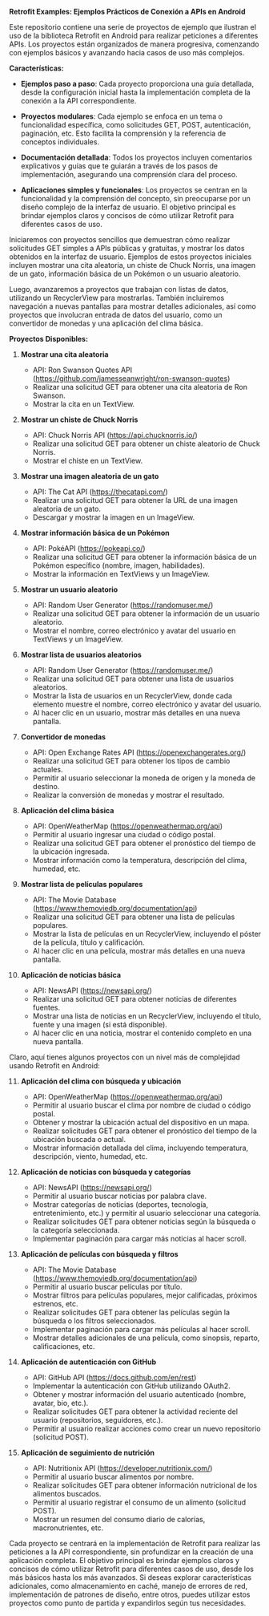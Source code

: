 **Retrofit Examples: Ejemplos Prácticos de Conexión a APIs en Android**

Este repositorio contiene una serie de proyectos de ejemplo que ilustran el uso de la biblioteca Retrofit en Android para realizar peticiones a diferentes APIs. Los proyectos están organizados de manera progresiva, comenzando con ejemplos básicos y avanzando hacia casos de uso más complejos. 

**Características:**

- **Ejemplos paso a paso**: Cada proyecto proporciona una guía detallada, desde la configuración inicial hasta la implementación completa de la conexión a la API correspondiente.

- **Proyectos modulares**: Cada ejemplo se enfoca en un tema o funcionalidad específica, como solicitudes GET, POST, autenticación, paginación, etc. Esto facilita la comprensión y la referencia de conceptos individuales.

- **Documentación detallada**: Todos los proyectos incluyen comentarios explicativos y guías que te guiarán a través de los pasos de implementación, asegurando una comprensión clara del proceso.

- **Aplicaciones simples y funcionales**: Los proyectos se centran en la funcionalidad y la comprensión del concepto, sin preocuparse por un diseño complejo de la interfaz de usuario. El objetivo principal es brindar ejemplos claros y concisos de cómo utilizar Retrofit para diferentes casos de uso.

Iniciaremos con proyectos sencillos que demuestran cómo realizar solicitudes GET simples a APIs públicas y gratuitas, y mostrar los datos obtenidos en la interfaz de usuario. Ejemplos de estos proyectos iniciales incluyen mostrar una cita aleatoria, un chiste de Chuck Norris, una imagen de un gato, información básica de un Pokémon o un usuario aleatorio.

Luego, avanzaremos a proyectos que trabajan con listas de datos, utilizando un RecyclerView para mostrarlas. También incluiremos navegación a nuevas pantallas para mostrar detalles adicionales, así como proyectos que involucran entrada de datos del usuario, como un convertidor de monedas y una aplicación del clima básica.


**Proyectos Disponibles:**

1. **Mostrar una cita aleatoria**
   - API: Ron Swanson Quotes API (https://github.com/jamesseanwright/ron-swanson-quotes)
   - Realizar una solicitud GET para obtener una cita aleatoria de Ron Swanson.
   - Mostrar la cita en un TextView.

2. **Mostrar un chiste de Chuck Norris**
   - API: Chuck Norris API (https://api.chucknorris.io/)
   - Realizar una solicitud GET para obtener un chiste aleatorio de Chuck Norris.
   - Mostrar el chiste en un TextView.

3. **Mostrar una imagen aleatoria de un gato**
   - API: The Cat API (https://thecatapi.com/)
   - Realizar una solicitud GET para obtener la URL de una imagen aleatoria de un gato.
   - Descargar y mostrar la imagen en un ImageView.

4. **Mostrar información básica de un Pokémon**
   - API: PokéAPI (https://pokeapi.co/)
   - Realizar una solicitud GET para obtener la información básica de un Pokémon específico (nombre, imagen, habilidades).
   - Mostrar la información en TextViews y un ImageView.

5. **Mostrar un usuario aleatorio**
   - API: Random User Generator (https://randomuser.me/)
   - Realizar una solicitud GET para obtener la información de un usuario aleatorio.
   - Mostrar el nombre, correo electrónico y avatar del usuario en TextViews y un ImageView.

6. **Mostrar lista de usuarios aleatorios**
   - API: Random User Generator (https://randomuser.me/)
   - Realizar una solicitud GET para obtener una lista de usuarios aleatorios.
   - Mostrar la lista de usuarios en un RecyclerView, donde cada elemento muestre el nombre, correo electrónico y avatar del usuario.
   - Al hacer clic en un usuario, mostrar más detalles en una nueva pantalla.

7. **Convertidor de monedas**
   - API: Open Exchange Rates API (https://openexchangerates.org/)
   - Realizar una solicitud GET para obtener los tipos de cambio actuales.
   - Permitir al usuario seleccionar la moneda de origen y la moneda de destino.
   - Realizar la conversión de monedas y mostrar el resultado.

8. **Aplicación del clima básica**
   - API: OpenWeatherMap (https://openweathermap.org/api)
   - Permitir al usuario ingresar una ciudad o código postal.
   - Realizar una solicitud GET para obtener el pronóstico del tiempo de la ubicación ingresada.
   - Mostrar información como la temperatura, descripción del clima, humedad, etc.

9. **Mostrar lista de películas populares**
   - API: The Movie Database (https://www.themoviedb.org/documentation/api)
   - Realizar una solicitud GET para obtener una lista de películas populares.
   - Mostrar la lista de películas en un RecyclerView, incluyendo el póster de la película, título y calificación.
   - Al hacer clic en una película, mostrar más detalles en una nueva pantalla.

10. **Aplicación de noticias básica**
    - API: NewsAPI (https://newsapi.org/)
    - Realizar una solicitud GET para obtener noticias de diferentes fuentes.
    - Mostrar una lista de noticias en un RecyclerView, incluyendo el título, fuente y una imagen (si está disponible).
    - Al hacer clic en una noticia, mostrar el contenido completo en una nueva pantalla.

Claro, aquí tienes algunos proyectos con un nivel más de complejidad usando Retrofit en Android:

11. **Aplicación del clima con búsqueda y ubicación**
    - API: OpenWeatherMap (https://openweathermap.org/api)
    - Permitir al usuario buscar el clima por nombre de ciudad o código postal.
    - Obtener y mostrar la ubicación actual del dispositivo en un mapa.
    - Realizar solicitudes GET para obtener el pronóstico del tiempo de la ubicación buscada o actual.
    - Mostrar información detallada del clima, incluyendo temperatura, descripción, viento, humedad, etc.

12. **Aplicación de noticias con búsqueda y categorías**
    - API: NewsAPI (https://newsapi.org/)
    - Permitir al usuario buscar noticias por palabra clave.
    - Mostrar categorías de noticias (deportes, tecnología, entretenimiento, etc.) y permitir al usuario seleccionar una categoría.
    - Realizar solicitudes GET para obtener noticias según la búsqueda o la categoría seleccionada.
    - Implementar paginación para cargar más noticias al hacer scroll.

13. **Aplicación de películas con búsqueda y filtros**
    - API: The Movie Database (https://www.themoviedb.org/documentation/api)
    - Permitir al usuario buscar películas por título.
    - Mostrar filtros para películas populares, mejor calificadas, próximos estrenos, etc.
    - Realizar solicitudes GET para obtener las películas según la búsqueda o los filtros seleccionados.
    - Implementar paginación para cargar más películas al hacer scroll.
    - Mostrar detalles adicionales de una película, como sinopsis, reparto, calificaciones, etc.

14. **Aplicación de autenticación con GitHub**
    - API: GitHub API (https://docs.github.com/en/rest)
    - Implementar la autenticación con GitHub utilizando OAuth2.
    - Obtener y mostrar información del usuario autenticado (nombre, avatar, bio, etc.).
    - Realizar solicitudes GET para obtener la actividad reciente del usuario (repositorios, seguidores, etc.).
    - Permitir al usuario realizar acciones como crear un nuevo repositorio (solicitud POST).

15. **Aplicación de seguimiento de nutrición**
    - API: Nutritionix API (https://developer.nutritionix.com/)
    - Permitir al usuario buscar alimentos por nombre.
    - Realizar solicitudes GET para obtener información nutricional de los alimentos buscados.
    - Permitir al usuario registrar el consumo de un alimento (solicitud POST).
    - Mostrar un resumen del consumo diario de calorías, macronutrientes, etc.

Cada proyecto se centrará en la implementación de Retrofit para realizar las peticiones a la API correspondiente, sin profundizar en la creación de una aplicación completa. El objetivo principal es brindar ejemplos claros y concisos de cómo utilizar Retrofit para diferentes casos de uso, desde los más básicos hasta los más avanzados.
Si deseas explorar características adicionales, como almacenamiento en caché, manejo de errores de red, implementación de patrones de diseño, entre otros, puedes utilizar estos proyectos como punto de partida y expandirlos según tus necesidades.
